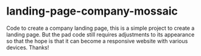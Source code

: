 # landing-page-company-mossaic
Code to create a company landing page, this is a simple project to create a landing page. But the pad code still requires adjustments to its appearance so that the hope is that it can become a responsive website with various devices. Thanks!
